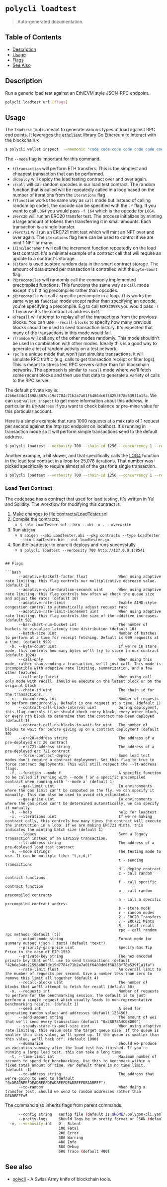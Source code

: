 # `polycli loadtest`

> Auto-generated documentation.

## Table of Contents

- [Description](#description)
- [Usage](#usage)
- [Flags](#flags)
- [See Also](#see-also)

## Description

Run a generic load test against an Eth/EVM style JSON-RPC endpoint.

```bash
polycli loadtest url [flags]
```

## Usage

The `loadtest` tool is meant to generate various types of load against RPC end points. It leverages the [`ethclient`](https://pkg.go.dev/github.com/ethereum/go-ethereum/ethclient) library Go Ethereum to interact with the blockchain.x

```bash
$ polycli wallet inspect  --mnemonic "code code code code code code code code code code code quality" --addresses 1
```

The `--mode` flag is important for this command.

- `t`/`transaction` will perform ETH transfers. This is the simplest
  and cheapest transaction that can be performed.
- `d`/`deploy` will deploy the load testing contract over and over
  again.
- `c`/`call` will call random opcodes in our load test contract. The
  random function that is called will be repeatedly called in a loop
  based on the number of iterations from the `iterations` flag
- `f`/`function` works the same way as `call` mode but instead of
  calling random op codes, the opcode can be specified with the `-f`
  flag. If you want to call `LOG4` you would pass `-f 164` which is
  the opcode for `LOG4`.
- `2`/`erc20` will run an ERC20 transfer test. The process initializes
  by minting a large amount of tokens then transferring it in small
  amounts. Each transaction is a single transfer.
- `7`/`erc721` will run an ERC721 mint test which will mint an NFT
  over and over again. The `iterations` flag here can be used to
  control if we are mint 1 NFT or many.
- `i`/`inc`/`increment` will call the increment function repeatedly on
  the load test contract. It's a minimal example of a contract call
  that will require an update to a contract's storage.
- `s`/`store` is used to store random data in the smart contract
  storage. The amount of data stored per transaction is controlled
  with the `byte-count` flag.
- `P`/`precompiles` will randomly call the commonly implemented
  precompiled functions. This functions the same way as `call` mode
  except it's hitting precompiles rather than opcodes.
- `p`/`precompile` will call a specific precompile in a loop. This
  works the same way as `function` mode except rather than specifying
  an opcode, you're specifying a precompile. E.g to call `ECRECOVER`
  you would pass `-f 1` because it's the contract at address `0x01`
- `R`/`recall` will attempt to replay all of the transactions from the
  previous blocks. You can use `--recall-blocks` to specify how many
  previous blocks should be used to seed transaction history. It's
  expected that many of the transactions in this mode would fail.
- `r`/`random` will call any of the other modes randomly. This mode
  shouldn't be used in combination with other modes. Ideally this is a
  good way to generate a lot of random activity on a test network.
- `rpc` is a unique mode that won't just simulate transactions, it
  will simulate RPC traffic (e.g. calls to get transaction receipt or
  filter logs). This is meant to stress test RPC servers rather than
  full blockchain networks. The approach is similar to `recall` mode
  where we'll fetch some recent blocks and then use that data to
  generate a variety of calls to the RPC server.

The default private key is: `42b6e34dc21598a807dc19d7784c71b2a7a01f6480dc6f58258f78e539f1a1fa`. We can use `wallet inspect` to get more information about this address, in particular its `ETHAddress` if you want to check balance or pre-mine value for this particular account.

Here is a simple example that runs 1000 requests at a max rate of 1 request per second against the http rpc endpoint on localhost. It's running in transaction mode so it will perform simple transactions send to the default address.

```bash
$ polycli loadtest --verbosity 700 --chain-id 1256 --concurrency 1 --requests 1000 --rate-limit 1 --mode t http://localhost:8888
```

Another example, a bit slower, and that specifically calls the [LOG4](https://www.evm.codes/#a4) function in the load test contract in a loop for 25,078 iterations. That number was picked specifically to require almost all of the gas for a single transaction.

```bash
$ polycli loadtest --verbosity 700 --chain-id 1256 --concurrency 1 --requests 50 --rate-limit 0.5  --mode f --function 164 --iterations 25078 http://private.validator-001.devnet02.pos-v3.polygon.private:8545
```

### Load Test Contract

The codebase has a contract that used for load testing. It's written in Yul and Solidity. The workflow for modifying this contract is.

1. Make changes to <file:contracts/LoadTester.sol>
2. Compile the contracts:
   - `$ solc LoadTester.sol --bin --abi -o . --overwrite`
3. Run `abigen`
   - `$ abigen --abi LoadTester.abi --pkg contracts --type LoadTester --bin LoadTester.bin --out loadtester.go`
4. Run the loadtester to enure it deploys and runs successfully
   - `$ polycli loadtest --verbosity 700 http://127.0.0.1:8541`

```

## Flags

```bash
      --adaptive-backoff-factor float              When using adaptive rate limiting, this flag controls our multiplicative decrease value. (default 2)
      --adaptive-cycle-duration-seconds uint       When using adaptive rate limiting, this flag controls how often we check the queue size and adjust the rates (default 10)
      --adaptive-rate-limit                        Enable AIMD-style congestion control to automatically adjust request rate
      --adaptive-rate-limit-increment uint         When using adaptive rate limiting, this flag controls the size of the additive increases. (default 50)
      --bar-chart-num-bucket int                   The number of buckets to visualize latency time distribution (default 10)
      --batch-size uint                            Number of batches to perform at a time for receipt fetching. Default is 999 requests at a time. (default 999)
  -b, --byte-count uint                            If we're in store mode, this controls how many bytes we'll try to store in our contract (default 1024)
      --call-only                                  When using this mode, rather than sending a transaction, we'll just call. This mode is incompatible with adaptive rate limiting, summarization, and a few other features.
      --call-only-latest                           When using call only mode with recall, should we execute on the latest block or on the original block
      --chain-id uint                              The chain id for the transactions.
  -c, --concurrency int                            Number of requests to perform concurrently. Default is one request at a time. (default 1)
      --contract-call-block-interval uint          During deployment, this flag controls if we should check every block, every other block, or every nth block to determine that the contract has been deployed (default 1)
      --contract-call-nb-blocks-to-wait-for uint   The number of blocks to wait for before giving up on a contract deployment (default 30)
      --erc20-address string                       The address of a pre-deployed erc 20 contract
      --erc721-address string                      The address of a pre-deployed erc 721 contract
      --force-contract-deploy                      Some load test modes don't require a contract deployment. Set this flag to true to force contract deployments. This will still respect the --lt-address flags.
  -f, --function --mode f                          A specific function to be called if running with --mode f or a specific precompiled contract when running with `--mode a` (default 1)
      --gas-limit uint                             In environments where the gas limit can't be computed on the fly, we can specify it manually. This can also be used to avoid eth_estimateGas
      --gas-price uint                             In environments where the gas price can't be determined automatically, we can specify it manually
  -h, --help                                       help for loadtest
  -i, --iterations uint                            If we're making contract calls, this controls how many times the contract will execute the instruction in a loop. If we are making ERC721 Mints, this indicates the minting batch size (default 1)
      --legacy                                     Send a legacy transaction instead of an EIP1559 transaction.
      --lt-address string                          The address of a pre-deployed load test contract
  -m, --mode strings                               The testing mode to use. It can be multiple like: "t,c,d,f"
                                                   t - sending transactions
                                                   d - deploy contract
                                                   c - call random contract functions
                                                   f - call specific contract function
                                                   p - call random precompiled contracts
                                                   a - call a specific precompiled contract address
                                                   s - store mode
                                                   r - random modes
                                                   2 - ERC20 Transfers
                                                   7 - ERC721 Mints
                                                   R - total recall
                                                   rpc - call random rpc methods (default [t])
      --output-mode string                         Format mode for summary output (json | text) (default "text")
      --priority-gas-price uint                    Specify Gas Tip Price in the case of EIP-1559
      --private-key string                         The hex encoded private key that we'll use to send transactions (default "42b6e34dc21598a807dc19d7784c71b2a7a01f6480dc6f58258f78e539f1a1fa")
      --rate-limit float                           An overall limit to the number of requests per second. Give a number less than zero to remove this limit all together (default 4)
      --recall-blocks uint                         The number of blocks that we'll attempt to fetch for recall (default 50)
  -n, --requests int                               Number of requests to perform for the benchmarking session. The default is to just perform a single request which usually leads to non-representative benchmarking results. (default 1)
      --seed int                                   A seed for generating random values and addresses (default 123456)
      --send-amount string                         The amount of wei that we'll send every transaction (default "0x38D7EA4C68000")
      --steady-state-tx-pool-size uint             When using adaptive rate limiting, this value sets the target queue size. If the queue is smaller than this value, we'll speed up. If the queue is smaller than this value, we'll back off. (default 1000)
      --summarize                                  Should we produce an execution summary after the load test has finished. If you're running a large load test, this can take a long time
  -t, --time-limit int                             Maximum number of seconds to spend for benchmarking. Use this to benchmark within a fixed total amount of time. Per default there is no time limit. (default -1)
      --to-address string                          The address that we're going to send to (default "0xDEADBEEFDEADBEEFDEADBEEFDEADBEEFDEADBEEF")
      --to-random                                  When doing a transfer test, should we send to random addresses rather than DEADBEEFx5
```

The command also inherits flags from parent commands.

```bash
      --config string   config file (default is $HOME/.polygon-cli.yaml)
      --pretty-logs     Should logs be in pretty format or JSON (default true)
  -v, --verbosity int   0 - Silent
                        100 Fatal
                        200 Error
                        300 Warning
                        400 Info
                        500 Debug
                        600 Trace (default 400)
```

## See also

- [polycli](polycli.md) - A Swiss Army knife of blockchain tools.
